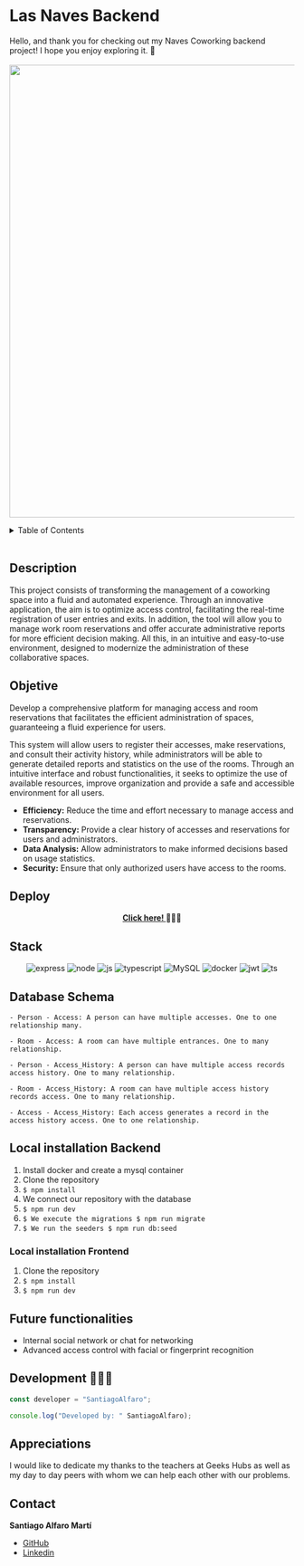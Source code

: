 # Las Naves Backend 

Hello, and thank you for checking out my Naves Coworking backend project! I hope you enjoy exploring it. 🚀
<br><br>
<img src="" width="800">
</a>

<details>
  <summary>Table of Contents</summary>
  <ol>
 <li><a href="#description">Description</a></li>
    <li><a href="#objetive">Objetive</a></li>
    <li><a href="#deploy-">Deploy</a></li>
    <li><a href="#stack">Stack</a></li>
    <li><a href="#database-schema">Database Schema</a></li>
    <li><a href="#local-installation">Local installation</a></li>
    <li><a href="#endpoints">Endpoints</a></li>
    <li><a href="#future-functionalities️">Future functionalities</a></li>
    <li><a href="#development">Development</a></li>
    <li><a href="#appreciations">Appreciations</a></li>
    <li><a href="#contact">Contact</a></li>
  </ol>
</details>
<br>

## Description
This project consists of transforming the management of a coworking space into a fluid and automated experience. Through an innovative application, the aim is to optimize access control, facilitating the real-time registration of user entries and exits. In addition, the tool will allow you to manage work room reservations and offer accurate administrative reports for more efficient decision making. All this, in an intuitive and easy-to-use environment, designed to modernize the administration of these collaborative spaces.

## Objetive
Develop a comprehensive platform for managing access and room reservations that facilitates the efficient administration of spaces, guaranteeing a fluid experience for users.

This system will allow users to register their accesses, make reservations, and consult their activity history, while administrators will be able to generate detailed reports and statistics on the use of the rooms. Through an intuitive interface and robust functionalities, it seeks to optimize the use of available resources, improve organization and provide a safe and accessible environment for all users.

- **Efficiency:** Reduce the time and effort necessary to manage access and reservations.
- **Transparency:** Provide a clear history of accesses and reservations for users and administrators.
- **Data Analysis:** Allow administrators to make informed decisions based on usage statistics.
- **Security:** Ensure that only authorized users have access to the rooms.


## Deploy 
<div align="center">
    <a href=""><strong> Click here! </strong></a>🚀🚀🚀
</div>

## Stack
<div align="center">
<a>
    <img src= "https://img.shields.io/badge/express.js-%23404d59.svg?style=for-the-badge&logo=express&logoColor=%2361DAFB" alt="express" />
</a>
<a>
    <img src= "https://img.shields.io/badge/node.js-026E00?style=for-the-badge&logo=node.js&logoColor=white" alt="node" />
</a>
<a>
    <img src= "https://img.shields.io/badge/javascipt-EFD81D?style=for-the-badge&logo=javascript&logoColor=black" alt="js" />
</a>
<a>
    <img alt="typescript" src="https://img.shields.io/badge/TypeScript-007ACC?style=for-the-badge&logo=typescript&logoColor=white" alt="ts" />
</a>
<a>
    <img src="https://img.shields.io/badge/MySQL-4479A1?style=for-the-badge&logo=mysql&logoColor=white" alt="MySQL" />
</a>
<a>
<img src="https://img.shields.io/badge/Docker-2496ED?style=for-the-badge&logo=docker&logoColor=white" alt="docker" />
</a>
<a>
    <img src="https://img.shields.io/badge/JWT-000000?style=for-the-badge&logo=jsonwebtokens&logoColor=white" alt="jwt" />
</a>
<a>
    <img src="https://img.shields.io/badge/bcrypt-3178C6?style=for-the-badge&" alt="ts" />
</a>
</div>

## Database Schema

    - Person - Access: A person can have multiple accesses. One to one relationship many.

    - Room - Access: A room can have multiple entrances. One to many relationship.

    - Person - Access_History: A person can have multiple access records access history. One to many relationship.

    - Room - Access_History: A room can have multiple access history records access. One to many relationship.

    - Access - Access_History: Each access generates a record in the access history access. One to one relationship.

## Local installation Backend
1. Install docker and create a mysql container
1. Clone the repository
2.  ``` $ npm install  ```
3. We connect our repository with the database
4. ``` $ npm run dev ``` 
5. ``` $ We execute the migrations $ npm run migrate ``` 
6. ``` $ We run the seeders $ npm run db:seed ``` 

### Local installation Frontend

1. Clone the repository
2. ``` $ npm install  ```
3. ``` $ npm run dev ```

## Future functionalities
- Internal social network or chat for networking
- Advanced access control with facial or fingerprint recognition

## Development 👨🏻‍💻

```js
const developer = "SantiagoAlfaro";

console.log("Developed by: " SantiagoAlfaro);
```

## Appreciations

I would like to dedicate my thanks to the teachers at Geeks Hubs as well as my day to day peers with whom we can help each other with our problems.


## Contact
**Santiago Alfaro Martí**
  - [GitHub](https://github.com/SantiagoAlfaroMarti)
  - [Linkedin](https://www.linkedin.com/feed/)